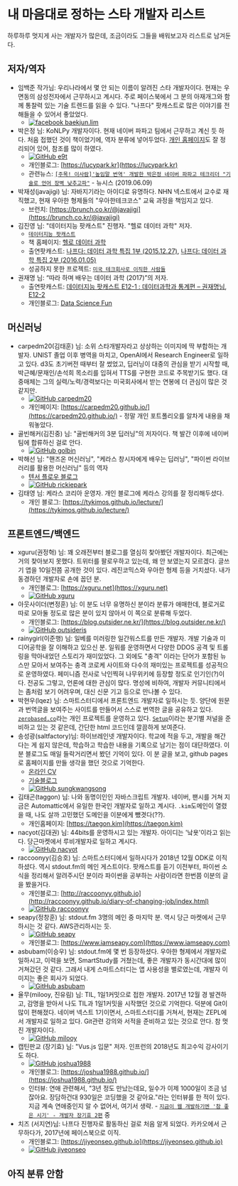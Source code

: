 # 내 마음대로 정하는 스타 개발자 리스트

하루하루 멋지게 사는 개발자가 많은데, 조금이라도 그들을 배워보고자 리스트로 남겨둔다.

## 저자/역자

* 임백준 작가님: 우리나라에서 몇 안 되는 이름이 알려진 스타 개발자이다. 현재는 우면동의 삼성전자에서 근무하시고 계시다. 주로 페이스북에서 그 분의 아재개그와 함께 통찰력 있는 기술 트렌드를 읽을 수 있다. "나프다" 팟캐스트로 많은 이야기를 전해들을 수 있어서 좋았었다.
  * [![facebook][2.2] baekjun.lim](https://www.facebook.com/baekjun.lim)
* 박은정 님: KoNLPy 개발자이다. 현재 네이버 파파고 팀에서 근무하고 계신 듯 하다. 처음 접했던 것이 책이었기에, 역자 분류에 넣어두었다. [개인 홈페이지](https://lucypark.kr)도 잘 정리되어 있어, 참조를 많이 하였다.
  * [![GitHub][6.2] e9t](https://github.com/e9t)
  * 개인블로그: [https://lucypark.kr](https://lucypark.kr)
  * 관련뉴스: [`[주목! 이사람]'높임말 번역' 개발한 박은정 네이버 파파고 테크리더 "기술로 언어 장벽 낮추고파"`](http://www.newsis.com/view/?id=NISX20190605_0000672762) - 뉴시스 (2019.06.09)
* 박재성(javajigi) 님: 자바지기라는 아이디로 유명하다. NHN 넥스트에서 교수로 재직했고, 현재 우아한 형제들의 "우아한테크코스" 교육 과정을 책임지고 있다.
  * 브런치: [https://brunch.co.kr/@javajigi](https://brunch.co.kr/@javajigi)
* 김진영 님: "데이터지능 팟캐스트" 진행자. "헬로 데이터 과학" 저자.
  * [`데이터지능 팟캐스트`](http://data-intelligence.io)
  * 책 홈페이지: [헬로 데이터 과학](http://www.hellodatascience.com)
  * 출연팟캐스트: [나프다: 데이터 과학 특집 1부 (2015.12.27)](http://www.podbbang.com/ch/9126?e=21859516), [나프다: 데이터 과학 특집 2부 (2016.01.05)](http://www.podbbang.com/ch/9126?e=21865127)
  * 성공하지 못한 프로젝트: [`미국 테크회사로 이직한 사람들`](https://brunch.co.kr/magazine/changbalpub#articles)
* 권재명 님: “따라 하며 배우는 데이터 과학 (2017)”의 저자.
  * 출연팟캐스트: [데이터지능 팟캐스트 E12-1 : 데이터과학과 통계편 – 권재명님](http://data-intelligence.io/?p=165), [E12-2](http://data-intelligence.io/?p=169)
  * 개인블로그: [Data Science Fun](http://dataninja.me)

## 머신러닝

* carpedm20(김태훈) 님: 소위 스타개발자라고 상상하는 이미지에 딱 부합하는 개발자. UNIST 졸업 이후 병역을 마치고, OpenAI에서 Research Engineer로 일하고 있다. d3도 초기버전 때부터 잘 썼었고, 딥러닝이 대중의 관심을 받기 시작할 때, 박근혜/문재인/손석희 목소리를 입혀서 TTS를 구현한 코드로 주목받기도 했다. 대중매체는 그의 실력/노력/경력보다는 미국회사에서 받는 연봉에 더 관심이 많은 것 같지만.
  * [![GitHub][6.2] carpedm20](https://github.com/carpedm20)
  * 개인페이지: [https://carpedm20.github.io/](https://carpedm20.github.io/) - 정말 개인 포트폴리오를 알차게 내용을 채워놓았다.
* 골빈해커(김진중) 님: "골빈해커의 3분 딥러닝"의 저자이다. 책 발간 이후에 네이버 팀에 합류하신 걸로 안다.
  * [![GitHub][6.2] golbin](https://github.com/golbin)
* 박해선 님: "핸즈온 머신러닝", "케라스 창시자에게 배우는 딥러닝", "파이썬 라이브러리를 활용한 머신러닝" 등의 역자
  * [텐서 플로우 블로그](https://tensorflow.blog/)
  * [![GitHub][6.2] rickiepark](https://github.com/rickiepark)
* 김태영 님: 케라스 코리아 운영자. 개인 블로그에 케라스 강의를 잘 정리해두셨다.
  * 개인 블로그: [https://tykimos.github.io/lecture/](https://tykimos.github.io/lecture/)

## 프론트엔드/백엔드

* xguru(권정혁) 님: 꽤 오래전부터 블로그를 열심히 찾아봤던 개발자이다. 최근에는 거의 찾아보지 못했다. 트위터를 팔로우하고 있는데, 왜 안 보였는지 모르겠다. 글쓰기 앱을 10일전쯤 공개한 것이 있다. 레진코믹스와 우아한 형제 등을 거치셨다. 내가 동경하던 개발자로 손에 꼽던 분.
  * 개인블로그: [https://xguru.net](https://xguru.net)
  * [![GitHub][6.2] xguru](https://github.com/xguru)
* 아웃사이더(변정훈) 님: 이 분도 너무 유명하신 분이라 분류가 애매한데, 블로거로 따로 모아둘 정도로 많은 분이 있지 않아서 이 쪽으로 분류해 두었다.
  * 개인블로그: [https://blog.outsider.ne.kr/](https://blog.outsider.ne.kr/)
  * [![GitHub][6.2] outsideris](https://github.com/outsideris)
* rainygirl(이준행) 님: 일베를 미러링한 일간워스트를 만든 개발자. 개발 기술과 미디어공학을 잘 이해하고 있으신 분. 일워를 운영하면서 다양한 DDOS 공격 및 트롤링을 막아내었던 스토리가 재미있었다. 그 외에도 "충격" 이라는 단어가 포함된 뉴스만 모아서 보여주는 충격 코로케 사이트와 다수의 재미있는 프로젝트를 성공적으로 운영하였다. 페미니즘 전사로 낙인찍혀 나무위키에 등장할 정도로 인기인(?)이다. 전공도 그렇고, 언론에 대한 관심이 많다. 명성에 비하여, 개발자 커뮤니티에서는 좀처럼 보기 어려우며, 대신 신문 기고 등으로 만나볼 수 있다.
* 박현우(lqez) 님: 스마트스터디에서 프론트엔드 개발자로 일하시는 듯. 양단에 원문과 번역글을 보여주는 사이트를 만들어서 스스로 번역한 글을 공유하고 있다. [`zerobased.co`](https://github.com/zerobased-co)라는 개인 프로젝트를 운영하고 있다. [`Setup`](https://setup.cafe/)이라는 분기별 저널을 준비하고 있는 것 같은데, 간단한 html 코드인데 깔끔하게 보여준다.
* 송성광(saltfactory)님: 하이브레인넷 개발자이다. 학교에 적을 두고, 개발을 해간다는 게 쉽지 않은데, 학습하고 학습한 내용을 기록으로 남기는 점이 대단하였다. 이 분 블로그도 매일 들락거리면서 봤던 기억이 있다. 이 분 글을 보고, github pages로 홈페이지를 만들 생각을 했던 것으로 기억한다.
  * [온라인 CV](https://sungkwang.me)
  * [기술블로그](https://tech.sungkwang.me/open-blog-on-github)
  * [![GitHub][6.2] sungkwangsong](https://github.com/sungkwangsong)
* 김태곤(taggon) 님: 나와 동명이인인 자바스크립트 개발자. 네이버, 팬시를 거쳐 지금은 Automattic에서 유일한 한국인 개발자로 일하고 계시다. `.kim`도메인이 열렸을 때, 나도 살까 고민했던 도메인을 이분에게 뺐겻다(??).
  * 개인홈페이지: [https://taegon.kim](https://taegon.kim)
* nacyot(김대권) 님: 44bits를 운영하시고 있는 개발자. 아이디는 '낰욧'이라고 읽는다. 당근마켓에서 루비개발자로 일하고 계시다.
  * [![GitHub][6.2] nacyot](https://github.com/nacyot)
* raccoonyy(김승호) 님: 스마트스터디에서 일하시다가 2018년 12월 ODK로 이직하셨다. 역시 stdout.fm의 메인 게스트이다. 팟캐스트를 듣기 이전부터, 파이썬 소식을 정리해서 알려주시던 분이라 파이썬을 공부하는 사람이라면 한번쯤 이분의 글을 봤을거다.
  * 개인블로그: [http://raccoonyy.github.io](http://raccoonyy.github.io/diary-of-changing-job/index.html)
  * [![GitHub][6.2] raccoonyy](https://github.com/raccoonyy)
* seapy(정창훈) 님: stdout.fm 3명의 메인 중 마지막 분. 역시 당근 마켓에서 근무하시는 것 같다. AWS관리하시는 듯.
  * [![GitHub][6.2] seapy](https://github.com/seapy)
  * 개인블로그: [https://www.iamseapy.com](https://www.iamseapy.com)
* asbubam(이승우) 님: stdout.fm에 몇 번 등장하셨다. 우아한 형제에서 개발자로 일하시고, 이력을 보면, SmartStudy를 거쳤는데, 좋은 개발자가 동시간대에 많이 거쳐갔던 것 같다. 그래서 내게 스마트스터디는 앱 사용성을 별로였는데, 개발자 이미지는 좋은 회사가 되었다.
  * [![GitHub][6.2] asbubam](https://github.com/asbubam)
* 율무(milooy, 진유림) 님: TIL, 1일1커밋으로 접한 개발자. 2017년 12월 경 발견하고, 감명을 받아서 나도 TIL과 1일1커밋을 시작했던 것으로 기억한다. 덕분에 Git이 많이 편해졌다. 네이버 넥스트 1기이면서, 스마트스터디를 거쳐서, 현재는 ZEPL에서 개발자로 일하고 있다. Git관련 강의와 서적을 준비하고 있는 것으로 안다. 참 멋진 개발자이다.
  * [![GitHub][6.2] milooy](https://github.com/milooy)
* 캡틴판교 (장기효) 님: "Vus.js 입문" 저자. 인프런의 2018년도 최고수익 강사이기도 하다.
  * [![GitHub][6.2] joshua1988](https://github.com/joshua1988)
  * 개인블로그: [https://joshua1988.github.io/](https://joshua1988.github.io/)
  * 인터뷰: 연애 관련해서,  "3년 정도 만났는데요, 일수가 이제 1000일이 조금 넘잖아요. 장담하건대 930일은 코딩했을 것 같아요."라는 인터뷰를 한 적이 있다. 지금 계속 연애중인지 알 수 없어서, 여기서 생략. - [`지금이 웹 개발하기엔 '참 좋은 시기' - 개발자 장기효 2편`](https://m.blog.naver.com/miso0709/221408952133) 중
* 치즈 (서지연)님: 나프다 진행자로 활동하신 걸로 처음 알게 되었다. 카카오에서 근무하다가, 2017년에 페이스북으로 이직.
  * 개인블로그: [https://jiyeonseo.github.io](https://jiyeonseo.github.io)
  * [![GitHub][6.2] jiyeonseo](https://github.com/jiyeonseo/resume)

## 아직 분류 안함

<!-- Please don't remove this: Grab your social icons from https://github.com/carlsednaoui/gitsocial -->
<!-- links to social media icons -->
<!-- no need to change these -->

<!-- icons with padding -->

[1.1]: http://i.imgur.com/tXSoThF.png (twitter icon with padding)
[2.1]: http://i.imgur.com/P3YfQoD.png (facebook icon with padding)
[3.1]: http://i.imgur.com/yCsTjba.png (google plus icon with padding)
[4.1]: http://i.imgur.com/YckIOms.png (tumblr icon with padding)
[5.1]: http://i.imgur.com/1AGmwO3.png (dribbble icon with padding)
[6.1]: http://i.imgur.com/0o48UoR.png (github icon with padding)

<!-- icons without padding -->

[1.2]: http://i.imgur.com/wWzX9uB.png (twitter icon without padding)
[2.2]: http://i.imgur.com/fep1WsG.png (facebook icon without padding)
[3.2]: http://i.imgur.com/VlgBKQ9.png (google plus icon without padding)
[4.2]: http://i.imgur.com/jDRp47c.png (tumblr icon without padding)
[5.2]: http://i.imgur.com/Vvy3Kru.png (dribbble icon without padding)
[6.2]: http://i.imgur.com/9I6NRUm.png (github icon without padding)

<!-- links to your social media accounts -->
